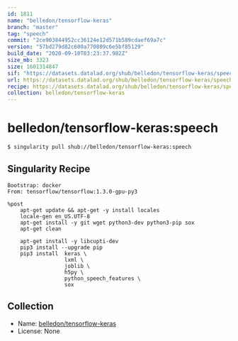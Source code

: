 ```yaml
---
id: 1811
name: "belledon/tensorflow-keras"
branch: "master"
tag: "speech"
commit: "2ce903844952cc36124e12d571b589cdaef69a7c"
version: "57bd279d82c600a770809c6e5bf85129"
build_date: "2020-09-10T03:23:37.982Z"
size_mb: 3323
size: 1601314847
sif: "https://datasets.datalad.org/shub/belledon/tensorflow-keras/speech/2020-09-10-2ce90384-57bd279d/57bd279d82c600a770809c6e5bf85129.simg"
url: https://datasets.datalad.org/shub/belledon/tensorflow-keras/speech/2020-09-10-2ce90384-57bd279d/
recipe: https://datasets.datalad.org/shub/belledon/tensorflow-keras/speech/2020-09-10-2ce90384-57bd279d/Singularity
collection: belledon/tensorflow-keras
---
```


# belledon/tensorflow-keras:speech

```bash
$ singularity pull shub://belledon/tensorflow-keras:speech
```

## Singularity Recipe

```singularity
Bootstrap: docker
From: tensorflow/tensorflow:1.3.0-gpu-py3

%post
    apt-get update && apt-get -y install locales
    locale-gen en_US.UTF-8
    apt-get install -y git wget python3-dev python3-pip sox
    apt-get clean

    apt-get install -y libcupti-dev
    pip3 install --upgrade pip
    pip3 install  keras \
                  lxml \
                  joblib \
                  h5py \
                  python_speech_features \
                  sox
```

## Collection

 - Name: [belledon/tensorflow-keras](https://github.com/belledon/tensorflow-keras)
 - License: None

